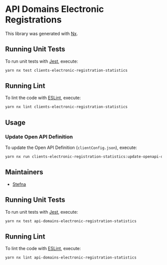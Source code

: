 # API Domains Electronic Registrations

This library was generated with [Nx](https://nx.dev).

## Running Unit Tests

To run unit tests with [Jest](https://jestjs.io), execute:

```bash
yarn nx test clients-electronic-registration-statistics
```

## Running Lint

To lint the code with [ESLint](https://eslint.org/), execute:

```bash
yarn nx lint clients-electronic-registration-statistics
```

## Usage

### Update Open API Definition

To update the Open API Definition (`clientConfig.json`), execute:

```bash
yarn nx run clients-electronic-registration-statistics:update-openapi-document
```

## Maintainers

- [Stefna](https://github.com/orgs/island-is/teams/stefna/members)

## Running Unit Tests

To run unit tests with [Jest](https://jestjs.io), execute:

```bash
yarn nx test api-domains-electronic-registration-statistics
```

## Running Lint

To lint the code with [ESLint](https://eslint.org/), execute:

```bash
yarn nx lint api-domains-electronic-registration-statistics
```
